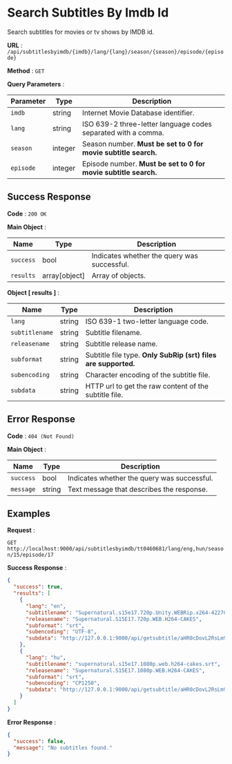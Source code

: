 # Search Subtitles By Imdb Id

Search subtitles for movies or tv shows by IMDB id.

**URL** : `/api/subtitlesbyimdb/{imdb}/lang/{lang}/season/{season}/episode/{episode}`

**Method** : `GET`

**Query Parameters** :

| Parameter | Type    | Description                                                     |
| --------- | ------- | --------------------------------------------------------------- |
| `imdb`    | string  | Internet Movie Database identifier.                             |
| `lang`    | string  | ISO 639-2 three-letter language codes separated with a comma.   |
| `season`  | integer | Season number. **Must be set to 0 for movie subtitle search.**  |
| `episode` | integer | Episode number. **Must be set to 0 for movie subtitle search.** |

## Success Response

**Code** : `200 OK`

**Main Object** :

| Name      | Type          | Description                                 |
| --------- | ------------- | ------------------------------------------- |
| `success` | bool          | Indicates whether the query was successful. |
| `results` | array[object] | Array of objects.                           |

**Object [ results ]** :

| Name           | Type   | Description                                                    |
| -------------- | ------ | -------------------------------------------------------------- |
| `lang`         | string | ISO 639-1 two-letter language code.                            |
| `subtitlename` | string | Subtitle filename.                                             |
| `releasename`  | string | Subtitle release name.                                         |
| `subformat`    | string | Subtitle file type. **Only SubRip (srt) files are supported.** |
| `subencoding`  | string | Character encoding of the subtitle file.                       |
| `subdata`      | string | HTTP url to get the raw content of the subtitle file.          |

## Error Response

**Code** : `404 (Not Found)`

**Main Object** :

| Name      | Type   | Description                                 |
| --------- | ------ | ------------------------------------------- |
| `success` | bool   | Indicates whether the query was successful. |
| `message` | string | Text message that describes the response.   |

## Examples

**Request** :

`GET http://localhost:9000/api/subtitlesbyimdb/tt0460681/lang/eng,hun/season/15/episode/17`

**Success Response** :

```json
{
  "success": true,
  "results": [
    {
      "lang": "en",
      "subtitlename": "Supernatural.s15e17.720p.Unity.WEBRip.x264-4227C - m.srt",
      "releasename": "Supernatural.S15E17.720p.WEB.H264-CAKES",
      "subformat": "srt",
      "subencoding": "UTF-8",
      "subdata": "http://127.0.0.1:9000/api/getsubtitle/aHR0cDovL2RsLm9wZW5zdWJ0aXRsZXMub3JnL2VuL2Rvd25sb2FkL3NyYy1hcGkvdnJmLWY1MzYwYmFlL3NpZC1zSEJrR2tJOVl3MUZWZHhySnRKQ3Z3Y3lMcTcvc3ViYWQvODQwNDQwMQ==/encode/UTF-8/subtitle.srt"
    },
    {
      "lang": "hu",
      "subtitlename": "supernatural.s15e17.1080p.web.h264-cakes.srt",
      "releasename": "Supernatural.S15E17.1080p.WEB.H264-CAKES",
      "subformat": "srt",
      "subencoding": "CP1250",
      "subdata": "http://127.0.0.1:9000/api/getsubtitle/aHR0cDovL2RsLm9wZW5zdWJ0aXRsZXMub3JnL2VuL2Rvd25sb2FkL3NyYy1hcGkvdnJmLWY1M2IwYmI0L3NpZC1zSEJrR2tJOVl3MUZWZHhySnRKQ3Z3Y3lMcTcvc3ViYWQvODQwNTEyNw==/encode/CP1250/subtitle.srt"
    }
  ]
}
```

**Error Response** :

```json
{
  "success": false,
  "message": "No subtitles found."
}
```
